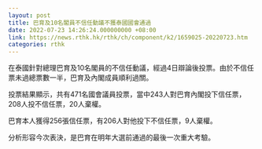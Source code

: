 ```yaml
---
layout: post
title: 巴育及10名閣員不信任動議不獲泰國國會通過
date: 2022-07-23 14:26:24.000000000 +08:00
link: https://news.rthk.hk/rthk/ch/component/k2/1659025-20220723.htm
categories: rthk
---
```


在泰國針對總理巴育及10名閣員的不信任動議，經過4日辯論後投票。由於不信任票未過總票數一半，巴育及內閣成員順利過關。

投票結果顯示，共有471名國會議員投票，當中243人對巴育內閣投下信任票，208人投不信任票，20人棄權。

巴育本人獲得256張信任票，有206人對他投下不信任票，9人棄權。

分析形容今次表決，是巴育在明年大選前通過的最後一次重大考驗。
